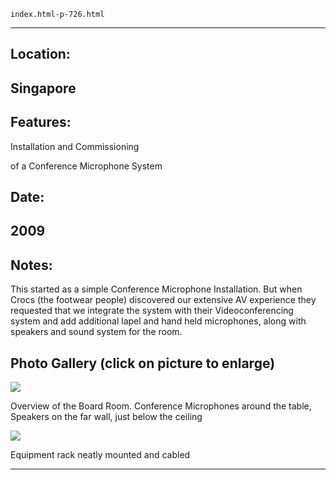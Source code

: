 
    index.html-p-726.html
----------------------------------------------------------

## Location:

## Singapore

## Features:

Installation and Commissioning

of a Conference Microphone System

## Date:

## 2009

## Notes:

This started as a simple Conference Microphone Installation. But when Crocs (the footwear people) discovered our extensive AV experience they requested that we integrate the system with their Videoconferencing system and add additional lapel and hand held microphones, along with speakers and sound system for the room.

## Photo Gallery (click on picture to enlarge)

[ ![  ](wp-content/uploads/2011/09/crocs-boardroom_s.jpg)](wp-content/uploads/2011/09/crocs-boardroom_l.jpg)

Overview of the Board Room. Conference Microphones around the table, Speakers on the far wall, just below the ceiling

[ ![  ](wp-content/uploads/2011/09/crocs-rack_s.jpg)](wp-content/uploads/2011/09/crocs-rack_l.jpg)

Equipment rack neatly mounted and cabled




----------------------------------------------------------
